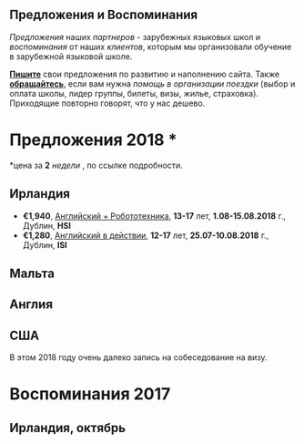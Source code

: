 ## Предложения и Воспоминания
_Предложения_ наших _партнеров_ - зарубежных языковых школ и _воспоминания_ от наших _клиентов_, которым мы организовали обучение в зарубежной языковой школе.

**[Пишите](mailto:studytrack.me@gmail.com)** свои предложения по развитию и наполнению сайта. Также **[обращайтесь](mailto:studytrack.me@gmail.com)**, если вам нужна _помощь в организации поездки_ (выбор и оплата школы, лидер группы, билеты, визы, жилье, страховка). Приходящие повторно говорят, что у нас дешево.

# Предложения 2018 *
*цена за **2** _недели_ , по ссылке подробности.

## Ирландия

- **€1,940**, [Английский + Робототехника](http://studytrack.me/English_Robotics___CodingRu/index), **13-17** лет, **1.08-15.08.2018** г., Дублин, **HSI**
- **€1,280**, [Английский в действии](http://studytrack.me/pdf/2018-ISI-Junior-Summer-CampRu), **12-17** лет, **25.07-10.08.2018** г., Дублин, **ISI**

## Мальта

## Англия

## США
В этом 2018 году очень далеко запись на собеседование на визу.

# Воспоминания 2017

## Ирландия, октябрь

